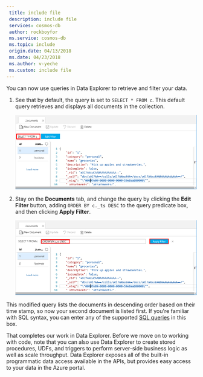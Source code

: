 ```yaml
---
 title: include file
 description: include file
 services: cosmos-db
 author: rockboyfor
 ms.service: cosmos-db
 ms.topic: include
 origin.date: 04/13/2018
 ms.date: 04/23/2018
 ms.author: v-yeche
 ms.custom: include file
---
```

You can now use queries in Data Explorer to retrieve and filter your data.

1. See that by default, the query is set to `SELECT * FROM c`. This default query retrieves and displays all documents in the collection. 

    ![Default query in Data Explorer is `SELECT * FROM c`](./media/cosmos-db-create-sql-api-query-data/azure-cosmosdb-data-explorer-query.png)

2. Stay on the **Documents** tab, and change the query by clicking the **Edit Filter** button, adding `ORDER BY c._ts DESC` to the query predicate box, and then clicking **Apply Filter**.

    ![Change the default query by adding ORDER BY c._ts DESC and clicking Apply Filter](./media/cosmos-db-create-sql-api-query-data/azure-cosmosdb-data-explorer-edit-query.png)

This modified query lists the documents in descending order based on their time stamp, so now your second document is listed first. If you're familiar with SQL syntax, you can enter any of the supported [SQL queries](../articles/cosmos-db/sql-api-sql-query.md) in this box. 

That completes our work in Data Explorer. Before we move on to working with code, note that you can also use Data Explorer to create stored procedures, UDFs, and triggers to perform server-side business logic as well as scale throughput. Data Explorer exposes all of the built-in programmatic data access available in the APIs, but provides easy access to your data in the Azure portal.
<!-- Update_Description: new articles on cosmos db create sql api query data -->
<!--ms.date: 04/23/2018-->